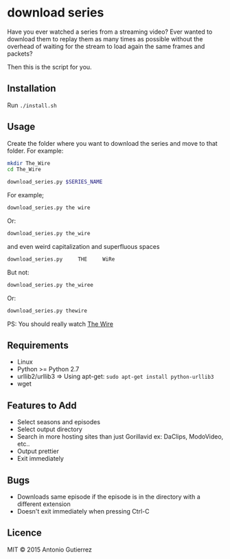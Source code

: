 # download series
Have you ever watched a series from a streaming video? Ever wanted to download
them to replay them as many times as possible without the overhead of waiting
for the stream to load again the same frames and packets?

Then this is the script for you.

## Installation

Run `./install.sh`

## Usage

Create the folder where you want to download the series and move to that
folder. For example:
```bash
mkdir The_Wire
cd The_Wire
```

```bash
download_series.py $SERIES_NAME
```

For example;

```bash
download_series.py the wire
```

Or:

```bash
download_series.py the_wire
```

and even weird capitalization and superfluous spaces

```bash
download_series.py     THE     WiRe
```

But not: 

```bash
download_series.py the_wiree
```

Or:

```bash
download_series.py thewire
```

PS: You should really watch [The
Wire](https://en.wikipedia.org/wiki/The_Wire)

## Requirements
- Linux
- Python >= Python 2.7
- urllib2/urllib3 => Using apt-get: `sudo apt-get install python-urllib3`
- wget

## Features to Add
- Select seasons and episodes
- Select output directory
- Search in more hosting sites than just Gorillavid ex: DaClips, ModoVideo,
  etc..
- Output prettier
- Exit immediately 


## Bugs
- Downloads same episode if the episode is in the directory with a different
  extension
- Doesn't exit immediately when pressing Ctrl-C

## Licence
MIT © 2015 Antonio Gutierrez
